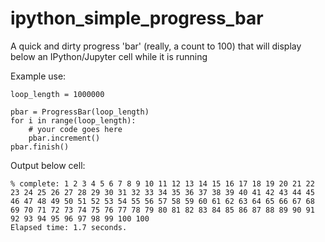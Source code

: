 # ipython_simple_progress_bar
A quick and dirty progress 'bar' (really, a count to 100) that will display below an IPython/Jupyter cell while it is running

Example use:

    loop_length = 1000000

    pbar = ProgressBar(loop_length)
    for i in range(loop_length):
        # your code goes here
        pbar.increment()
    pbar.finish()
    
Output below cell:

    % complete: 1 2 3 4 5 6 7 8 9 10 11 12 13 14 15 16 17 18 19 20 21 22 23 24 25 26 27 28 29 30 31 32 33 34 35 36 37 38 39 40 41 42 43 44 45 46 47 48 49 50 51 52 53 54 55 56 57 58 59 60 61 62 63 64 65 66 67 68 69 70 71 72 73 74 75 76 77 78 79 80 81 82 83 84 85 86 87 88 89 90 91 92 93 94 95 96 97 98 99 100 100 
    Elapsed time: 1.7 seconds.
